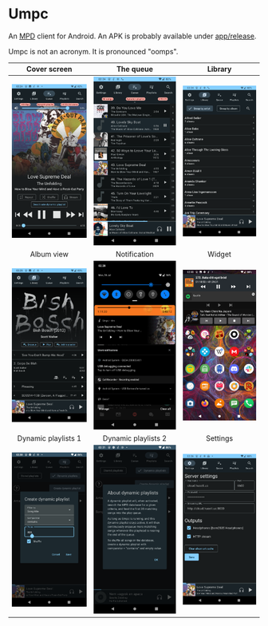 # Umpc

An [MPD](https://mpd.readthedocs.io/en/latest/index.html) client for Android. An APK is probably available under [app/release](app/release).

Umpc is not an acronym. It is pronounced "oomps".

| Cover screen | The queue | Library |
| :---: | :---: | :---: |
| ![image](screenshots/Screenshot_20230724-022422_Umpc.png) | ![image](screenshots/Screenshot_20230724-022405_Umpc.png) | ![image](screenshots/Screenshot_20230724-022455_Umpc.png) |
| Album view | Notification | Widget |
| ![image](screenshots/Screenshot_20230724-022532_Umpc.png) | ![image](screenshots/Screenshot_20230724-022817_MEGA.png) | ![image](screenshots/Screenshot_20230724-023540_Nova7.png) |
| Dynamic playlists 1 | Dynamic playlists 2 | Settings |
| ![image](screenshots/Screenshot_20230724-023049_Umpc.png) | ![image](screenshots/Screenshot_20230724-023143_Umpc.png) | ![image](screenshots/Screenshot_20230724-022616_Umpc.png) |
